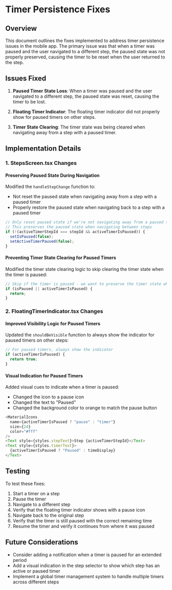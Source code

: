 # Timer Persistence Fixes

## Overview

This document outlines the fixes implemented to address timer persistence issues in the mobile app. The primary issue was that when a timer was paused and the user navigated to a different step, the paused state was not properly preserved, causing the timer to be reset when the user returned to the step.

## Issues Fixed

1. **Paused Timer State Loss**: When a timer was paused and the user navigated to a different step, the paused state was reset, causing the timer to be lost.

2. **Floating Timer Indicator**: The floating timer indicator did not properly show for paused timers on other steps.

3. **Timer State Clearing**: The timer state was being cleared when navigating away from a step with a paused timer.

## Implementation Details

### 1. StepsScreen.tsx Changes

#### Preserving Paused State During Navigation

Modified the `handleStepChange` function to:
- Not reset the paused state when navigating away from a step with a paused timer
- Properly restore the paused state when navigating back to a step with a paused timer

```typescript
// Only reset paused state if we're not navigating away from a paused timer
// This preserves the paused state when navigating between steps
if (!(activeTimerStepId === stepId && activeTimerIsPaused)) {
  setIsPaused(false);
  setActiveTimerPaused(false);
}
```

#### Preventing Timer State Clearing for Paused Timers

Modified the timer state clearing logic to skip clearing the timer state when the timer is paused:

```typescript
// Skip if the timer is paused - we want to preserve the timer state when paused
if (isPaused || activeTimerIsPaused) {
  return;
}
```

### 2. FloatingTimerIndicator.tsx Changes

#### Improved Visibility Logic for Paused Timers

Updated the `shouldBeVisible` function to always show the indicator for paused timers on other steps:

```typescript
// For paused timers, always show the indicator
if (activeTimerIsPaused) {
  return true;
}
```

#### Visual Indication for Paused Timers

Added visual cues to indicate when a timer is paused:
- Changed the icon to a pause icon
- Changed the text to "Paused"
- Changed the background color to orange to match the pause button

```typescript
<MaterialIcons 
  name={activeTimerIsPaused ? "pause" : "timer"} 
  size={24} 
  color="#fff" 
/>
<Text style={styles.stepText}>Step {activeTimerStepId}</Text>
<Text style={styles.timerText}>
  {activeTimerIsPaused ? "Paused" : timeDisplay}
</Text>
```

## Testing

To test these fixes:

1. Start a timer on a step
2. Pause the timer
3. Navigate to a different step
4. Verify that the floating timer indicator shows with a pause icon
5. Navigate back to the original step
6. Verify that the timer is still paused with the correct remaining time
7. Resume the timer and verify it continues from where it was paused

## Future Considerations

- Consider adding a notification when a timer is paused for an extended period
- Add a visual indication in the step selector to show which step has an active or paused timer
- Implement a global timer management system to handle multiple timers across different steps
